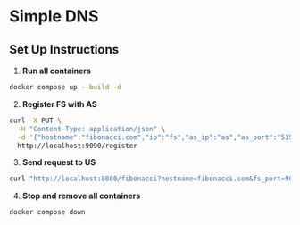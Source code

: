 # Simple DNS

## Set Up Instructions

1. **Run all containers**
```bash
docker compose up --build -d
```

2. **Register FS with AS**
```bash
curl -X PUT \
  -H "Content-Type: application/json" \
  -d '{"hostname":"fibonacci.com","ip":"fs","as_ip":"as","as_port":"53533"}' \
  http://localhost:9090/register
```

3. **Send request to US**
```bash
curl "http://localhost:8080/fibonacci?hostname=fibonacci.com&fs_port=9090&number=7&as_ip=as&as_port=53533"
```

4. **Stop and remove all containers**
```bash
docker compose down
```